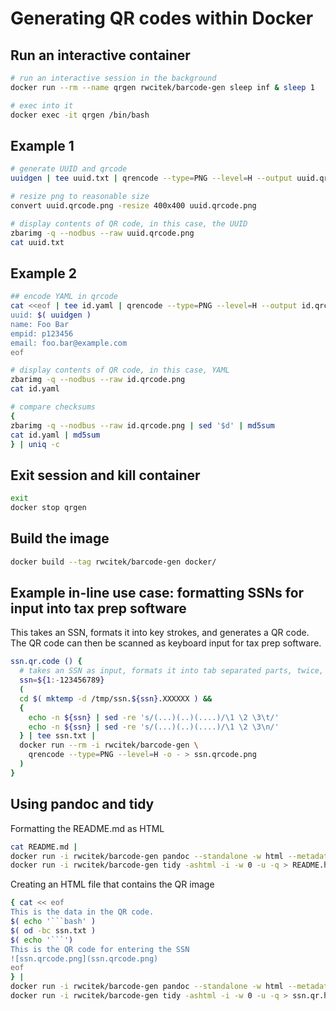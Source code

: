 # Generating QR codes within Docker

## Run an interactive container
```bash
# run an interactive session in the background
docker run --rm --name qrgen rwcitek/barcode-gen sleep inf & sleep 1

# exec into it
docker exec -it qrgen /bin/bash
```

## Example 1
```bash
# generate UUID and qrcode
uuidgen | tee uuid.txt | qrencode --type=PNG --level=H --output uuid.qrcode.png

# resize png to reasonable size
convert uuid.qrcode.png -resize 400x400 uuid.qrcode.png

# display contents of QR code, in this case, the UUID
zbarimg -q --nodbus --raw uuid.qrcode.png
cat uuid.txt
```

## Example 2
```bash
## encode YAML in qrcode
cat <<eof | tee id.yaml | qrencode --type=PNG --level=H --output id.qrcode.png
uuid: $( uuidgen )
name: Foo Bar
empid: p123456
email: foo.bar@example.com
eof

# display contents of QR code, in this case, YAML
zbarimg -q --nodbus --raw id.qrcode.png
cat id.yaml

# compare checksums
{ 
zbarimg -q --nodbus --raw id.qrcode.png | sed '$d' | md5sum
cat id.yaml | md5sum
} | uniq -c
```

## Exit session and kill container
```bash
exit
docker stop qrgen

```

## Build the image
```bash
docker build --tag rwcitek/barcode-gen docker/
```

## Example in-line use case: formatting SSNs for input into tax prep software
This takes an SSN, formats it into key strokes, and generates a QR code.
The QR code can then be scanned as keyboard input for tax prep software.
```bash
ssn.qr.code () {
  # takes an SSN as input, formats it into tab separated parts, twice, and then generates QR code
  ssn=${1:-123456789}
  (
  cd $( mktemp -d /tmp/ssn.${ssn}.XXXXXX ) &&
  {
    echo -n ${ssn} | sed -re 's/(...)(..)(....)/\1 \2 \3\t/'
    echo -n ${ssn} | sed -re 's/(...)(..)(....)/\1 \2 \3\n/'
  } | tee ssn.txt | 
  docker run --rm -i rwcitek/barcode-gen \
    qrencode --type=PNG --level=H -o - > ssn.qrcode.png
  )
}
```

## Using pandoc and tidy
Formatting the README.md as HTML
```bash
cat README.md |
docker run -i rwcitek/barcode-gen pandoc --standalone -w html --metadata pagetitle=" " |
docker run -i rwcitek/barcode-gen tidy -ashtml -i -w 0 -u -q > README.html
```
Creating an HTML file that contains the QR image
```bash
{ cat << eof
This is the data in the QR code.
$( echo '```bash' )
$( od -bc ssn.txt )
$( echo '```')
This is the QR code for entering the SSN
![ssn.qrcode.png](ssn.qrcode.png)
eof
} |
docker run -i rwcitek/barcode-gen pandoc --standalone -w html --metadata pagetitle=" " |
docker run -i rwcitek/barcode-gen tidy -ashtml -i -w 0 -u -q > ssn.qr.html
```
